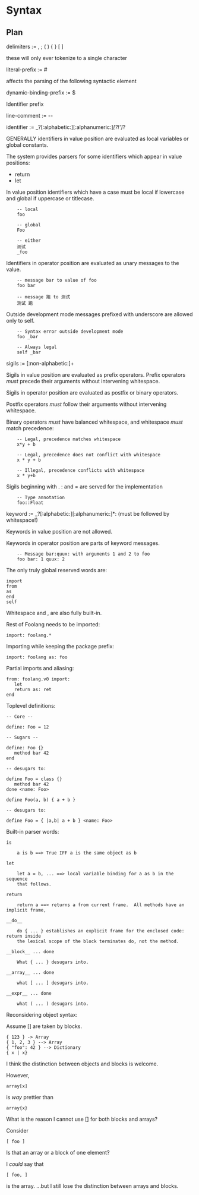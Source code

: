 # Syntax

## Plan

delimiters := , ; ( ) { } [ ]

  these will only ever tokenize to a single character

literal-prefix := #

  affects the parsing of the following syntactic element

dynamic-binding-prefix := $

  Identifier prefix

line-comment := --

identifier := _?[:alphabetic:][:alphanumeric:]*[?!']*?

  GENERALLY identifiers in value position are evaluated as local
  variables or global constants.

  The system provides parsers for some identifiers which appear
  in value positions:

   - return
   - let

  In value position identifiers which have a case must be local if
  lowercase and global if uppercase or titlecase.

        -- local
        foo

        -- global
        Foo

        -- either
        测试
        _foo

   Identifiers in operator position are evaluated as unary messages to
   the value.

        -- message bar to value of foo
        foo bar

        -- message 跑 to 测试
        测试 跑

   Outside development mode messages prefixed with underscore are
   allowed only to self.

        -- Syntax error outside development mode
        foo _bar

        -- Always legal
        self _bar

sigils := [:non-alphabetic:]+

   Sigils in value position are evaluated as prefix operators.
   Prefix operators _must_ precede their arguments without
   intervening whitespace.

   Sigils in operator position are evaluated as postfix or binary
   operators.

   Postfix operators _must_ follow their arguments without intervening
   whitespace.

   Binary operators _must_ have balanced whitespace, and whitespace _must_
   match precedence:

        -- Legal, precedence matches whitespace
        x*y + b

        -- Legal, precedence does not conflict with whitespace
        x * y + b

        -- Illegal, precedence conflicts with whitespace
        x * y+b

   Sigils beginning with . : and = are served for the implementation

        -- Type annotation
        foo::Float

keyword := _?[:alphabetic:][:alphanumeric:]*: (must be followed by whitespace!)

   Keywords in value position are not allowed.

   Keywords in operator position are parts of keyword messages.

        -- Message bar:quux: with arguments 1 and 2 to foo
        foo bar: 1 quux: 2

The only truly global reserved words are:

    import
    from
    as
    end
    self

Whitespace and , are also fully built-in.

Rest of Foolang needs to be imported:

    import: foolang.*

Importing while keeping the package prefix:

    import: foolang as: foo

Partial imports and aliasing:

    from: foolang.v0 import:
       let
       return as: ret
    end

Toplevel definitions:

    -- Core --

    define: Foo = 12

    -- Sugars --

    define: Foo {}
       method bar 42
    end

    -- desugars to:

    define Foo = class {}
       method bar 42
    done <name: Foo>

    define Foo(a, b) { a + b }

    -- desugars to:

    define Foo = { |a,b| a + b } <name: Foo>

Built-in parser words:

    is

        a is b ==> True IFF a is the same object as b

    let 

        let a = b, ... ==> local variable binding for a as b in the sequence
        that follows.

    return

        return a ==> returns a from current frame.  All methods have an implicit frame,

    __do__

        do { ... } establishes an explicit frame for the enclosed code: return inside
        the lexical scope of the block terminates do, not the method.

    __block__ ... done

        What { ... } desugars into.

    __array__ ... done

        what [ ... ] desugars into.

    __expr__ ... done

        what ( ... ) desugars into.

Reconsidering object syntax:

Assume [] are taken by blocks.

    { 123 } -> Array
    { 1, 2, 3 } --> Array
    { "foo": 42 } --> Dictionary
    { x | x}
 
I think the distinction between objects and blocks is welcome.

However,

    array[x]

is _way_ prettier than

    array{x}

What is the reason I cannot use [] for both blocks and arrays?

Consider

    [ foo ]

Is that an array or a block of one element?

I _could_ say that

    [ foo, ]

is the array. ...but I still lose the distinction between arrays and blocks.



